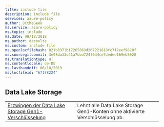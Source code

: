 ```yaml
---
title: include file
description: include file
services: azure-policy
author: DCtheGeek
ms.service: azure-policy
ms.topic: include
ms.date: 09/18/2018
ms.author: dacoulte
ms.custom: include file
ms.openlocfilehash: 821b3371b17265869d267221810fc7f2eef9820f
ms.sourcegitcommit: 3e98da33c41a7bbd724f644ce7dedee169eb5028
ms.translationtype: HT
ms.contentlocale: de-DE
ms.lasthandoff: 06/18/2019
ms.locfileid: "67178224"
---
```

## <a name="data-lake-storage"></a>Data Lake Storage

|  |  |
|---------|---------|
| [Erzwingen der Data Lake Storage Gen1-Verschlüsselung](../articles/governance/policy/samples/enforce-data-lake-store-encryption.md) | Lehnt alle Data Lake Storage Gen1-Konten ohne aktivierte Verschlüsselung ab. |
